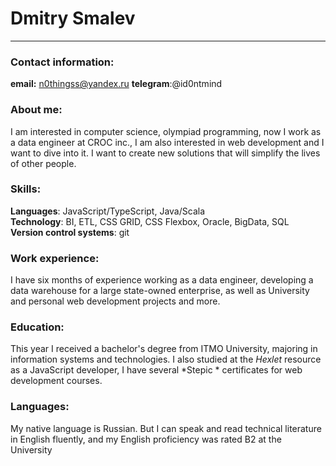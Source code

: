 # Dmitry Smalev 
***
### Contact information: 
**email:** n0thingss@yandex.ru
**telegram**:@id0ntmind
### About me: 
I am interested in computer science, olympiad programming, now I work as a data engineer at CROC inc., I am also interested in web development and I want to dive into it. I want to create new solutions that will simplify the lives of other people.

### Skills: 
**Languages**: JavaScript/TypeScript, Java/Scala  
**Technology**:  BI, ETL, CSS GRID, CSS Flexbox, Oracle, BigData, SQL  
**Version control systems**: git  

### Work experience: 

I have six months of experience working as a data engineer, developing a data warehouse for a large state-owned enterprise, as well as University and personal web development projects and more.

### Education: 
This year I received a bachelor's degree from ITMO University, majoring in information systems and technologies. I also studied at the *Hexlet* resource as a JavaScript developer, I have several *Stepic * certificates for web development courses.

### Languages:
My native language is Russian. But I can speak and read technical literature in English fluently, and my English proficiency was rated B2 at the University
